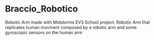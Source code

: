 # Braccio_Robotico
Robotic Arm made with Midstorms EV3
School project: Robotic Arm that replicates human movment composed by a robotic arm and some gyroscopic sensors on the human arm

